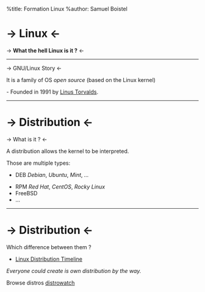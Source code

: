 %title: Formation Linux
%author: Samuel Boistel

-> Linux <-
===

-> **What the hell Linux is it ?** <-

---
-> GNU/Linux Story  <-

It is a family of OS _open source_ (based on the Linux kernel)

\- Founded in 1991 by [Linus Torvalds](https://en.wikipedia.org/wiki/Linus_Torvalds).

---
-> Distribution  <-
===

-> What is it ?  <-

A distribution allows the kernel to be interpreted.

Those are multiple types:
+ DEB *Debian*, *Ubuntu*, *Mint*, *...*
- RPM *Red Hat*, *CentOS*, *Rocky Linux*
- FreeBSD
- ...

---
-> Distribution  <-
===

Which difference between them ?
* [Linux Distribution Timeline](resources/01-Linux_Distribution_Timeline.svg)

_Everyone could create is own distribution by the way._

Browse distros [distrowatch](https://distrowatch.com/)
